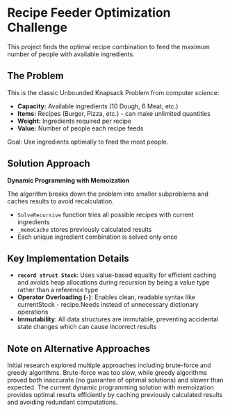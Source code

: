 # Recipe Feeder Optimization Challenge

This project finds the optimal recipe combination to feed the maximum number of people with available ingredients.

## The Problem

This is the classic Unbounded Knapsack Problem from computer science:

* **Capacity:** Available ingredients (10 Dough, 6 Meat, etc.)
* **Items:** Recipes (Burger, Pizza, etc.) - can make unlimited quantities
* **Weight:** Ingredients required per recipe
* **Value:** Number of people each recipe feeds

Goal: Use ingredients optimally to feed the most people.

## Solution Approach

**Dynamic Programming with Memoization**

The algorithm breaks down the problem into smaller subproblems and caches results to avoid recalculation.

* `SolveRecursive` function tries all possible recipes with current ingredients
* `_memoCache` stores previously calculated results
* Each unique ingredient combination is solved only once

## Key Implementation Details

* **`record struct Stock`**: Uses value-based equality for efficient caching and avoids heap allocations during recursion by being a value type rather than a reference type
* **Operator Overloading (`-`)**: Enables clean, readable syntax like currentStock - recipe.Needs instead of unnecessary dictionary operations
* **Immutability**: All data structures are immutable, preventing accidental state changes which can cause incorrect results

## Note on Alternative Approaches

Initial research explored multiple approaches including brute-force and greedy algorithms. 
Brute-force was too slow, while greedy algorithms proved both inaccurate (no guarantee of optimal solutions) and slower than expected. 
The current dynamic programming solution with memoization provides optimal results efficiently by caching previously calculated results and avoiding redundant computations.